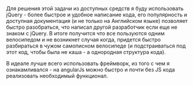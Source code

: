 Для решения этой задачи из доступных средств я буду использовать jQuery -  более быстрое и удобное написание кода,
его популярность и доступная документация (и не только на 
Английском языке) позволяет быстро разобраться, что написал другой разработчик если еще не знаком с jQuery.
В итоге получится что все пользуются одним велосипедом и
не возникнет случая когда, придется быстро разбираться в чужом самописном
велосипеде (и подстраиваться под этот код, чтобы была не каша - а однородная структура кода).

В идеале лучше всего использовать фреймворк, из того с чем я ознакамливался - на
angularJs можно быстро и почти без JS кода реализовать необходимый функционал.
